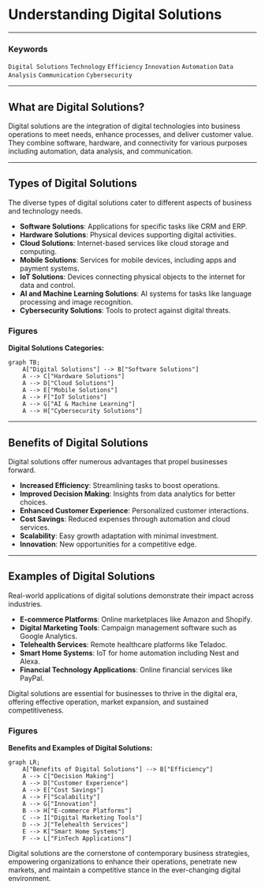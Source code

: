 # Understanding Digital Solutions

---

### Keywords
`Digital Solutions` `Technology` `Efficiency` `Innovation` `Automation` `Data Analysis` `Communication` `Cybersecurity`

---
## What are Digital Solutions?
Digital solutions are the integration of digital technologies into business operations to meet needs, enhance processes, and deliver customer value. They combine software, hardware, and connectivity for various purposes including automation, data analysis, and communication.

---
## Types of Digital Solutions
The diverse types of digital solutions cater to different aspects of business and technology needs.

- **Software Solutions**: Applications for specific tasks like CRM and ERP.
- **Hardware Solutions**: Physical devices supporting digital activities.
- **Cloud Solutions**: Internet-based services like cloud storage and computing.
- **Mobile Solutions**: Services for mobile devices, including apps and payment systems.
- **IoT Solutions**: Devices connecting physical objects to the internet for data and control.
- **AI and Machine Learning Solutions**: AI systems for tasks like language processing and image recognition.
- **Cybersecurity Solutions**: Tools to protect against digital threats.

### Figures
**Digital Solutions Categories:**
~~~mermaid
graph TB;
    A["Digital Solutions"] --> B["Software Solutions"]
    A --> C["Hardware Solutions"]
    A --> D["Cloud Solutions"]
    A --> E["Mobile Solutions"]
    A --> F["IoT Solutions"]
    A --> G["AI & Machine Learning"]
    A --> H["Cybersecurity Solutions"]
~~~

---
## Benefits of Digital Solutions
Digital solutions offer numerous advantages that propel businesses forward.

- **Increased Efficiency**: Streamlining tasks to boost operations.
- **Improved Decision Making**: Insights from data analytics for better choices.
- **Enhanced Customer Experience**: Personalized customer interactions.
- **Cost Savings**: Reduced expenses through automation and cloud services.
- **Scalability**: Easy growth adaptation with minimal investment.
- **Innovation**: New opportunities for a competitive edge.

---
## Examples of Digital Solutions
Real-world applications of digital solutions demonstrate their impact across industries.

- **E-commerce Platforms**: Online marketplaces like Amazon and Shopify.
- **Digital Marketing Tools**: Campaign management software such as Google Analytics.
- **Telehealth Services**: Remote healthcare platforms like Teladoc.
- **Smart Home Systems**: IoT for home automation including Nest and Alexa.
- **Financial Technology Applications**: Online financial services like PayPal.

Digital solutions are essential for businesses to thrive in the digital era, offering effective operation, market expansion, and sustained competitiveness.

### Figures
**Benefits and Examples of Digital Solutions:**
~~~mermaid
graph LR;
    A["Benefits of Digital Solutions"] --> B["Efficiency"]
    A --> C["Decision Making"]
    A --> D["Customer Experience"]
    A --> E["Cost Savings"]
    A --> F["Scalability"]
    A --> G["Innovation"]
    B --> H["E-commerce Platforms"]
    C --> I["Digital Marketing Tools"]
    D --> J["Telehealth Services"]
    E --> K["Smart Home Systems"]
    F --> L["FinTech Applications"]
~~~

Digital solutions are the cornerstone of contemporary business strategies, empowering organizations to enhance their operations, penetrate new markets, and maintain a competitive stance in the ever-changing digital environment.
